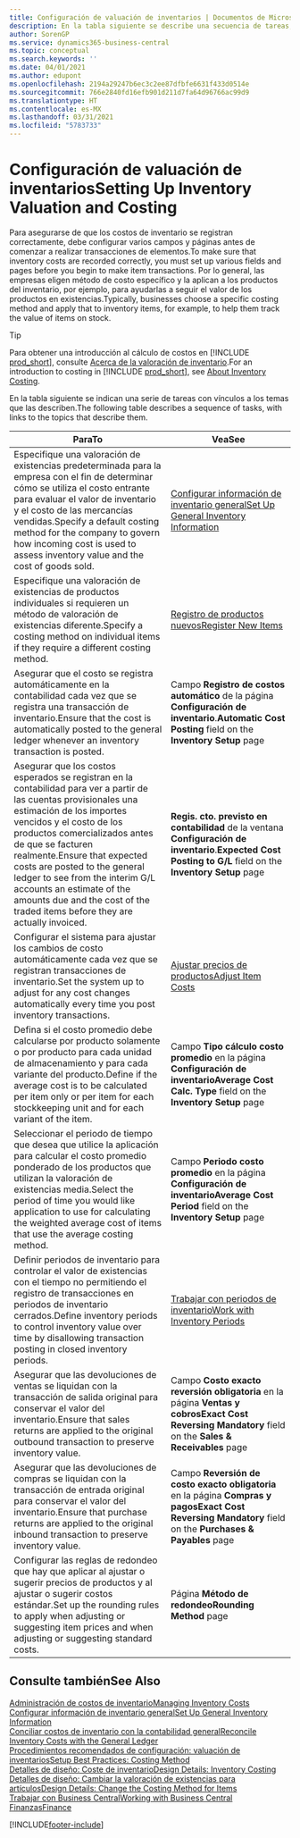 ```yaml
---
title: Configuración de valuación de inventarios | Documentos de Microsoft
description: En la tabla siguiente se describe una secuencia de tareas, con vínculos a temas que las describen.
author: SorenGP
ms.service: dynamics365-business-central
ms.topic: conceptual
ms.search.keywords: ''
ms.date: 04/01/2021
ms.author: edupont
ms.openlocfilehash: 2194a29247b6ec3c2ee87dfbfe6631f433d0514e
ms.sourcegitcommit: 766e2840fd16efb901d211d7fa64d96766ac99d9
ms.translationtype: HT
ms.contentlocale: es-MX
ms.lasthandoff: 03/31/2021
ms.locfileid: "5783733"
---
```

# <a name="setting-up-inventory-valuation-and-costing"></a><span data-ttu-id="ea4d3-103">Configuración de valuación de inventarios</span><span class="sxs-lookup"><span data-stu-id="ea4d3-103">Setting Up Inventory Valuation and Costing</span></span>

<span data-ttu-id="ea4d3-104">Para asegurarse de que los costos de inventario se registran correctamente, debe configurar varios campos y páginas antes de comenzar a realizar transacciones de elementos.</span><span class="sxs-lookup"><span data-stu-id="ea4d3-104">To make sure that inventory costs are recorded correctly, you must set up various fields and pages before you begin to make item transactions.</span></span> <span data-ttu-id="ea4d3-105">Por lo general, las empresas eligen método de costo específico y la aplican a los productos del inventario, por ejemplo, para ayudarlas a seguir el valor de los productos en existencias.</span><span class="sxs-lookup"><span data-stu-id="ea4d3-105">Typically, businesses choose a specific costing method and apply that to inventory items, for example, to help them track the value of items on stock.</span></span>  

> [!TIP]
> <span data-ttu-id="ea4d3-106">Para obtener una introducción al cálculo de costos en [!INCLUDE [prod_short](includes/prod_short.md)], consulte [Acerca de la valoración de inventario](finance-learn-about-costing.md).</span><span class="sxs-lookup"><span data-stu-id="ea4d3-106">For an introduction to costing in [!INCLUDE [prod_short](includes/prod_short.md)], see [About Inventory Costing](finance-learn-about-costing.md).</span></span>

<span data-ttu-id="ea4d3-107">En la tabla siguiente se indican una serie de tareas con vínculos a los temas que las describen.</span><span class="sxs-lookup"><span data-stu-id="ea4d3-107">The following table describes a sequence of tasks, with links to the topics that describe them.</span></span>

|<span data-ttu-id="ea4d3-108">**Para**</span><span class="sxs-lookup"><span data-stu-id="ea4d3-108">**To**</span></span>|<span data-ttu-id="ea4d3-109">**Vea**</span><span class="sxs-lookup"><span data-stu-id="ea4d3-109">**See**</span></span>|  
|------------|-------------|
|<span data-ttu-id="ea4d3-110">Especifique una valoración de existencias predeterminada para la empresa con el fin de determinar cómo se utiliza el costo entrante para evaluar el valor de inventario y el costo de las mercancías vendidas.</span><span class="sxs-lookup"><span data-stu-id="ea4d3-110">Specify a default costing method for the company to govern how incoming cost is used to assess inventory value and the cost of goods sold.</span></span>|[<span data-ttu-id="ea4d3-111">Configurar información de inventario general</span><span class="sxs-lookup"><span data-stu-id="ea4d3-111">Set Up General Inventory Information</span></span>](inventory-how-setup-general.md)|  
|<span data-ttu-id="ea4d3-112">Especifique una valoración de existencias de productos individuales si requieren un método de valoración de existencias diferente.</span><span class="sxs-lookup"><span data-stu-id="ea4d3-112">Specify a costing method on individual items if they require a different costing method.</span></span>|[<span data-ttu-id="ea4d3-113">Registro de productos nuevos</span><span class="sxs-lookup"><span data-stu-id="ea4d3-113">Register New Items</span></span>](inventory-how-register-new-items.md)|  
|<span data-ttu-id="ea4d3-114">Asegurar que el costo se registra automáticamente en la contabilidad cada vez que se registra una transacción de inventario.</span><span class="sxs-lookup"><span data-stu-id="ea4d3-114">Ensure that the cost is automatically posted to the general ledger whenever an inventory transaction is posted.</span></span>|<span data-ttu-id="ea4d3-115">Campo **Registro de costos automático** de la página **Configuración de inventario**.</span><span class="sxs-lookup"><span data-stu-id="ea4d3-115">**Automatic Cost Posting** field on the **Inventory Setup** page</span></span>|  
|<span data-ttu-id="ea4d3-116">Asegurar que los costos esperados se registran en la contabilidad para ver a partir de las cuentas provisionales una estimación de los importes vencidos y el costo de los productos comercializados antes de que se facturen realmente.</span><span class="sxs-lookup"><span data-stu-id="ea4d3-116">Ensure that expected costs are posted to the general ledger to see from the interim G/L accounts an estimate of the amounts due and the cost of the traded items before they are actually invoiced.</span></span>|<span data-ttu-id="ea4d3-117">**Regis. cto. previsto en contabilidad** de la ventana **Configuración de inventario**.</span><span class="sxs-lookup"><span data-stu-id="ea4d3-117">**Expected Cost Posting to G/L** field on the **Inventory Setup** page</span></span>|  
|<span data-ttu-id="ea4d3-118">Configurar el sistema para ajustar los cambios de costo automáticamente cada vez que se registran transacciones de inventario.</span><span class="sxs-lookup"><span data-stu-id="ea4d3-118">Set the system up to adjust for any cost changes automatically every time you post inventory transactions.</span></span>|[<span data-ttu-id="ea4d3-119">Ajustar precios de productos</span><span class="sxs-lookup"><span data-stu-id="ea4d3-119">Adjust Item Costs</span></span>](inventory-how-adjust-item-costs.md)|  
|<span data-ttu-id="ea4d3-120">Defina si el costo promedio debe calcularse por producto solamente o por producto para cada unidad de almacenamiento y para cada variante del producto.</span><span class="sxs-lookup"><span data-stu-id="ea4d3-120">Define if the average cost is to be calculated per item only or per item for each stockkeeping unit and for each variant of the item.</span></span>|<span data-ttu-id="ea4d3-121">Campo **Tipo cálculo costo promedio** en la página **Configuración de inventario**</span><span class="sxs-lookup"><span data-stu-id="ea4d3-121">**Average Cost Calc. Type** field on the **Inventory Setup** page</span></span>|  
|<span data-ttu-id="ea4d3-122">Seleccionar el periodo de tiempo que desea que utilice la aplicación para calcular el costo promedio ponderado de los productos que utilizan la valoración de existencias media.</span><span class="sxs-lookup"><span data-stu-id="ea4d3-122">Select the period of time you would like application to use for calculating the weighted average cost of items that use the average costing method.</span></span>|<span data-ttu-id="ea4d3-123">Campo **Periodo costo promedio** en la página **Configuración de inventario**</span><span class="sxs-lookup"><span data-stu-id="ea4d3-123">**Average Cost Period** field on the **Inventory Setup** page</span></span>|  
|<span data-ttu-id="ea4d3-124">Definir periodos de inventario para controlar el valor de existencias con el tiempo no permitiendo el registro de transacciones en periodos de inventario cerrados.</span><span class="sxs-lookup"><span data-stu-id="ea4d3-124">Define inventory periods to control inventory value over time by disallowing transaction posting in closed inventory periods.</span></span>|[<span data-ttu-id="ea4d3-125">Trabajar con periodos de inventario</span><span class="sxs-lookup"><span data-stu-id="ea4d3-125">Work with Inventory Periods</span></span>](finance-how-to-work-with-inventory-periods.md)|  
|<span data-ttu-id="ea4d3-126">Asegurar que las devoluciones de ventas se liquidan con la transacción de salida original para conservar el valor del inventario.</span><span class="sxs-lookup"><span data-stu-id="ea4d3-126">Ensure that sales returns are applied to the original outbound transaction to preserve inventory value.</span></span>|<span data-ttu-id="ea4d3-127">Campo **Costo exacto reversión obligatoria** en la página **Ventas y cobros**</span><span class="sxs-lookup"><span data-stu-id="ea4d3-127">**Exact Cost Reversing Mandatory** field on the **Sales & Receivables** page</span></span>|  
|<span data-ttu-id="ea4d3-128">Asegurar que las devoluciones de compras se liquidan con la transacción de entrada original para conservar el valor del inventario.</span><span class="sxs-lookup"><span data-stu-id="ea4d3-128">Ensure that purchase returns are applied to the original inbound transaction to preserve inventory value.</span></span>|<span data-ttu-id="ea4d3-129">Campo **Reversión de costo exacto obligatoria** en la página **Compras y pagos**</span><span class="sxs-lookup"><span data-stu-id="ea4d3-129">**Exact Cost Reversing Mandatory** field on the **Purchases & Payables** page</span></span>|
|<span data-ttu-id="ea4d3-130">Configurar las reglas de redondeo que hay que aplicar al ajustar o sugerir precios de productos y al ajustar o sugerir costos estándar.</span><span class="sxs-lookup"><span data-stu-id="ea4d3-130">Set up the rounding rules to apply when adjusting or suggesting item prices and when adjusting or suggesting standard costs.</span></span>|<span data-ttu-id="ea4d3-131">Página **Método de redondeo**</span><span class="sxs-lookup"><span data-stu-id="ea4d3-131">**Rounding Method** page</span></span>|  

## <a name="see-also"></a><span data-ttu-id="ea4d3-132">Consulte también</span><span class="sxs-lookup"><span data-stu-id="ea4d3-132">See Also</span></span>

[<span data-ttu-id="ea4d3-133">Administración de costos de inventario</span><span class="sxs-lookup"><span data-stu-id="ea4d3-133">Managing Inventory Costs</span></span>](finance-manage-inventory-costs.md)  
[<span data-ttu-id="ea4d3-134">Configurar información de inventario general</span><span class="sxs-lookup"><span data-stu-id="ea4d3-134">Set Up General Inventory Information</span></span>](inventory-how-setup-general.md)  
[<span data-ttu-id="ea4d3-135">Conciliar costos de inventario con la contabilidad general</span><span class="sxs-lookup"><span data-stu-id="ea4d3-135">Reconcile Inventory Costs with the General Ledger</span></span>](finance-how-to-post-inventory-costs-to-the-general-ledger.md)  
[<span data-ttu-id="ea4d3-136">Procedimientos recomendados de configuración: valuación de inventarios</span><span class="sxs-lookup"><span data-stu-id="ea4d3-136">Setup Best Practices: Costing Method</span></span>](setup-best-practices-costing-method.md)  
[<span data-ttu-id="ea4d3-137">Detalles de diseño: Coste de inventario</span><span class="sxs-lookup"><span data-stu-id="ea4d3-137">Design Details: Inventory Costing</span></span>](design-details-inventory-costing.md)  
[<span data-ttu-id="ea4d3-138">Detalles de diseño: Cambiar la valoración de existencias para artículos</span><span class="sxs-lookup"><span data-stu-id="ea4d3-138">Design Details: Change the Costing Method for Items</span></span>](design-details-changing-costing-methods.md)  
[<span data-ttu-id="ea4d3-139">Trabajar con Business Central</span><span class="sxs-lookup"><span data-stu-id="ea4d3-139">Working with Business Central</span></span>](ui-work-product.md)  
[<span data-ttu-id="ea4d3-140">Finanzas</span><span class="sxs-lookup"><span data-stu-id="ea4d3-140">Finance</span></span>](finance.md)  


[!INCLUDE[footer-include](includes/footer-banner.md)]